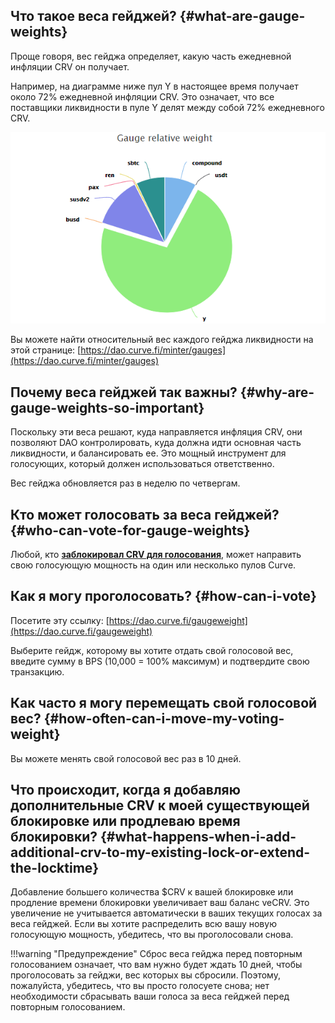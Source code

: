 ## **Что такое веса гейджей?** {#what-are-gauge-weights}

Проще говоря, вес гейджа определяет, какую часть ежедневной инфляции CRV он получает.

Например, на диаграмме ниже пул Y в настоящее время получает около 72% ежедневной инфляции CRV. Это означает, что все поставщики ликвидности в пуле Y делят между собой 72% ежедневного CRV.

![Gauge Weights](../images/ui/gauge-weights-ypool.webp)

Вы можете найти относительный вес каждого гейджа ликвидности на этой странице: [https://dao.curve.fi/minter/gauges](https://dao.curve.fi/minter/gauges)

## **Почему веса гейджей так важны?** {#why-are-gauge-weights-so-important}

Поскольку эти веса решают, куда направляется инфляция CRV, они позволяют DAO контролировать, куда должна идти основная часть ликвидности, и балансировать ее. Это мощный инструмент для голосующих, который должен использоваться ответственно.

Вес гейджа обновляется раз в неделю по четвергам.

## **Кто может голосовать за веса гейджей?** {#who-can-vote-for-gauge-weights}

Любой, кто [**заблокировал CRV для голосования**](../crv-token/overview.md), может направить свою голосующую мощность на один или несколько пулов Curve.

## **Как я могу проголосовать?** {#how-can-i-vote}

Посетите эту ссылку: [https://dao.curve.fi/gaugeweight](https://dao.curve.fi/gaugeweight)

Выберите гейдж, которому вы хотите отдать свой голосовой вес, введите сумму в BPS (10,000 = 100% максимум) и подтвердите свою транзакцию.

## **Как часто я могу перемещать свой голосовой вес?** {#how-often-can-i-move-my-voting-weight}

Вы можете менять свой голосовой вес раз в 10 дней.

## **Что происходит, когда я добавляю дополнительные CRV к моей существующей блокировке или продлеваю время блокировки?** {#what-happens-when-i-add-additional-crv-to-my-existing-lock-or-extend-the-locktime}

Добавление большего количества $CRV к вашей блокировке или продление времени блокировки увеличивает ваш баланс veCRV. Это увеличение не учитывается автоматически в ваших текущих голосах за веса гейджей. Если вы хотите распределить всю вашу новую голосующую мощность, убедитесь, что вы проголосовали снова.

!!!warning "Предупреждение"
    Сброс веса гейджа перед повторным голосованием означает, что вам нужно будет ждать 10 дней, чтобы проголосовать за гейджи, вес которых вы сбросили. Поэтому, пожалуйста, убедитесь, что вы просто голосуете снова; нет необходимости сбрасывать ваши голоса за веса гейджей перед повторным голосованием.

